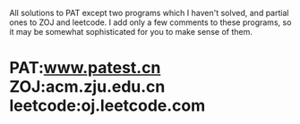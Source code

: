 All solutions to PAT except two programs which I haven't solved, and partial ones to ZOJ and leetcode. I add only a few comments to these programs, so it may be somewhat sophisticated for you to make sense of them.

PAT:www.patest.cn
ZOJ:acm.zju.edu.cn
leetcode:oj.leetcode.com
=======
